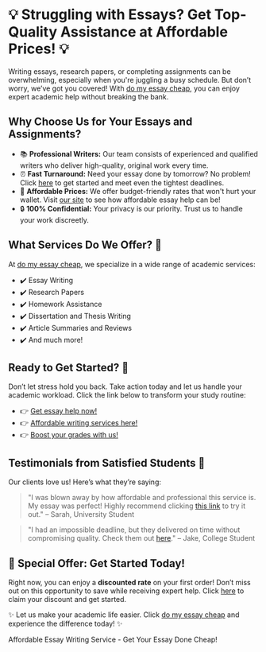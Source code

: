 <h1>💡 Struggling with Essays? Get Top-Quality Assistance at Affordable Prices! 💡</h1>

<p>Writing essays, research papers, or completing assignments can be overwhelming, especially when you're juggling a busy schedule. But don’t worry, we’ve got you covered! With <a href="https://tinyurl.com/topessay?keyword=do+my+essay+cheap">do my essay cheap</a>, you can enjoy expert academic help without breaking the bank.</p>

<h2>Why Choose Us for Your Essays and Assignments?</h2>
<ul>
    <li>📚 <strong>Professional Writers:</strong> Our team consists of experienced and qualified writers who deliver high-quality, original work every time.</li>
    <li>⏰ <strong>Fast Turnaround:</strong> Need your essay done by tomorrow? No problem! Click <a href="https://tinyurl.com/topessay?keyword=do+my+essay+cheap">here</a> to get started and meet even the tightest deadlines.</li>
    <li>💸 <strong>Affordable Prices:</strong> We offer budget-friendly rates that won't hurt your wallet. Visit <a href="https://tinyurl.com/topessay?keyword=do+my+essay+cheap">our site</a> to see how affordable essay help can be!</li>
    <li>🔒 <strong>100% Confidential:</strong> Your privacy is our priority. Trust us to handle your work discreetly.</li>
</ul>

<h2>What Services Do We Offer? 🤔</h2>
<p>At <a href="https://tinyurl.com/topessay?keyword=do+my+essay+cheap">do my essay cheap</a>, we specialize in a wide range of academic services:</p>
<ul>
    <li>✔️ Essay Writing</li>
    <li>✔️ Research Papers</li>
    <li>✔️ Homework Assistance</li>
    <li>✔️ Dissertation and Thesis Writing</li>
    <li>✔️ Article Summaries and Reviews</li>
    <li>✔️ And much more!</li>
</ul>

<h2>Ready to Get Started? 🌟</h2>
<p>Don’t let stress hold you back. Take action today and let us handle your academic workload. Click the link below to transform your study routine:</p>
<ul>
    <li>👉 <a href="https://tinyurl.com/topessay?keyword=do+my+essay+cheap">Get essay help now!</a></li>
    <li>👉 <a href="https://tinyurl.com/topessay?keyword=do+my+essay+cheap">Affordable writing services here!</a></li>
    <li>👉 <a href="https://tinyurl.com/topessay?keyword=do+my+essay+cheap">Boost your grades with us!</a></li>
</ul>

<h2>Testimonials from Satisfied Students 👏</h2>
<p>Our clients love us! Here’s what they’re saying:</p>
<blockquote>
    "I was blown away by how affordable and professional this service is. My essay was perfect! Highly recommend clicking <a href="https://tinyurl.com/topessay?keyword=do+my+essay+cheap">this link</a> to try it out." – Sarah, University Student
</blockquote>
<blockquote>
    "I had an impossible deadline, but they delivered on time without compromising quality. Check them out <a href="https://tinyurl.com/topessay?keyword=do+my+essay+cheap">here</a>." – Jake, College Student
</blockquote>

<h2>📢 Special Offer: Get Started Today!</h2>
<p>Right now, you can enjoy a <strong>discounted rate</strong> on your first order! Don’t miss out on this opportunity to save while receiving expert help. Click <a href="https://tinyurl.com/topessay?keyword=do+my+essay+cheap">here</a> to claim your discount and get started.</p>

<p>✨ Let us make your academic life easier. Click <a href="https://tinyurl.com/topessay?keyword=do+my+essay+cheap">do my essay cheap</a> and experience the difference today! ✨</p>
Affordable Essay Writing Service - Get Your Essay Done Cheap!
